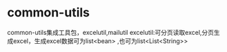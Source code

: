 # common-utils
common-utils集成工具包，excelutil,mailutil
excelutil:可分页读取excel,分页生成excel，生成excel数据可为list\<bean\> ,也可为list\<List\<String\>\>
